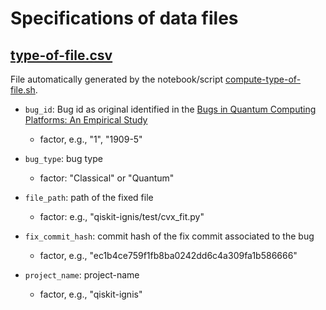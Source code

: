 # Specifications of data files

## [type-of-file.csv](generated/type-of-file.csv)

File automatically generated by the notebook/script [compute-type-of-file.sh](compute-type-of-file.sh).

- `bug_id`: Bug id as original identified in the [Bugs in Quantum Computing Platforms: An Empirical Study](https://arxiv.org/abs/2110.14560) 
  * factor, e.g., "1", "1909-5" 

- `bug_type`: bug type
  * factor:  "Classical" or "Quantum"

- `file_path`: path of the fixed file
  * factor: e.g., "qiskit-ignis/test/cvx_fit.py"

- `fix_commit_hash`: commit hash of the fix commit associated to the bug
  * factor, e.g., "ec1b4ce759f1fb8ba0242dd6c4a309fa1b586666"

- `project_name`: project-name
  * factor, e.g., "qiskit-ignis"

